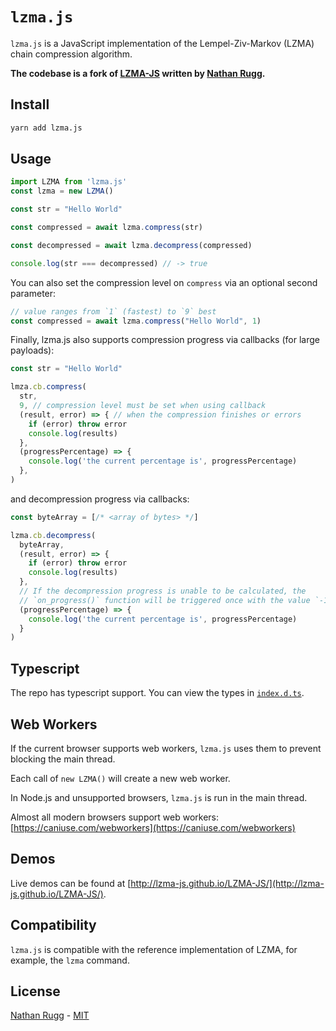 # `lzma.js`

`lzma.js` is a JavaScript implementation of the Lempel-Ziv-Markov (LZMA) chain compression algorithm.

**The codebase is a fork of [LZMA-JS](https://github.com/nmrugg/LZMA-JS) written by [Nathan Rugg](https://github.com/nmrugg).**

## Install

```sh
yarn add lzma.js
```

## Usage

```js
import LZMA from 'lzma.js'
const lzma = new LZMA()

const str = "Hello World"

const compressed = await lzma.compress(str)

const decompressed = await lzma.decompress(compressed)

console.log(str === decompressed) // -> true
```

You can also set the compression level on `compress` via an optional second parameter:

```js
// value ranges from `1` (fastest) to `9` best
const compressed = await lzma.compress("Hello World", 1)
```

Finally, lzma.js also supports compression progress via callbacks (for large payloads):

```js
const str = "Hello World"

lmza.cb.compress(
  str, 
  9, // compression level must be set when using callback
  (result, error) => { // when the compression finishes or errors
    if (error) throw error
    console.log(results)
  },
  (progressPercentage) => {
    console.log('the current percentage is', progressPercentage)
  },
)
```

and decompression progress via callbacks:

```js
const byteArray = [/* <array of bytes> */]

lzma.cb.decompress(
  byteArray,
  (result, error) => {
    if (error) throw error
    console.log(results)
  },
  // If the decompression progress is unable to be calculated, the 
  // `on_progress()` function will be triggered once with the value `-1`.
  (progressPercentage) => {
    console.log('the current percentage is', progressPercentage)
  }
)
```

## Typescript

The repo has typescript support. You can view the types in [`index.d.ts`](https://github.com/biw/lzma.js/blob/main/index.d.ts).

## Web Workers

If the current browser supports web workers, `lzma.js` uses them to prevent blocking the main thread.

Each call of `new LZMA()` will create a new web worker.

In Node.js and unsupported browsers, `lzma.js` is run in the main thread.

Almost all modern browsers support web workers: [https://caniuse.com/webworkers](https://caniuse.com/webworkers)

## Demos

Live demos can be found at [http://lzma-js.github.io/LZMA-JS/](http://lzma-js.github.io/LZMA-JS/).

## Compatibility

`lzma.js` is compatible with the reference implementation of LZMA, for example, the `lzma` command.

## License

[Nathan Rugg](https://github.com/nmrugg) - [MIT](https://github.com/biw/LZMA-JS/blob/master/LICENSE)
